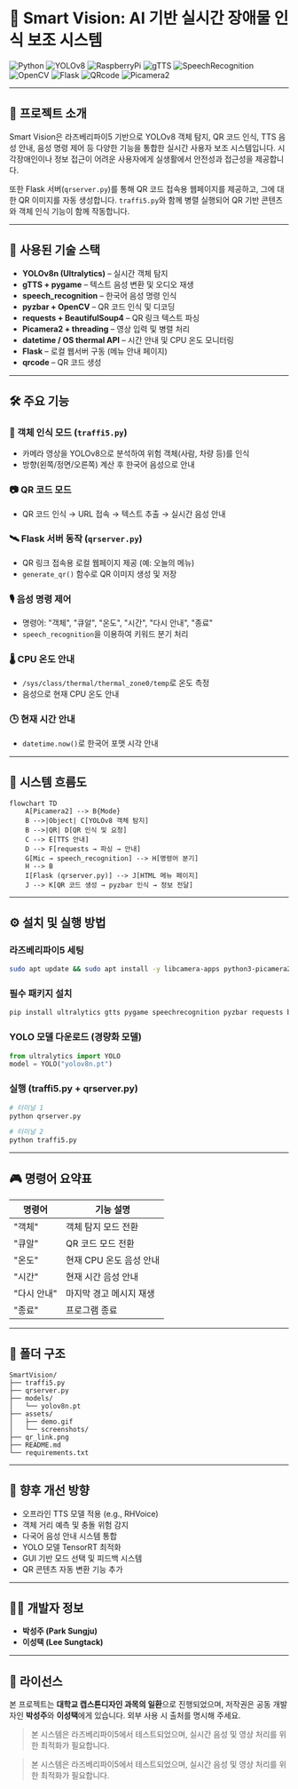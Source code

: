 # 🦾 Smart Vision: AI 기반 실시간 장애물 인식 보조 시스템

![Python](https://img.shields.io/badge/Python-3.9-blue)
![YOLOv8](https://img.shields.io/badge/YOLOv8-object--detection-green)
![RaspberryPi](https://img.shields.io/badge/RaspberryPi-5-red)
![gTTS](https://img.shields.io/badge/gTTS-TTS-yellow)
![SpeechRecognition](https://img.shields.io/badge/speech--recognition-voice--command-orange)
![OpenCV](https://img.shields.io/badge/OpenCV-vision--processing-lightgrey)
![Flask](https://img.shields.io/badge/Flask-webserver-black)
![QRcode](https://img.shields.io/badge/qrcode-generator-blueviolet)
![Picamera2](https://img.shields.io/badge/Picamera2-camera--input-success)

---

## 📘 프로젝트 소개

Smart Vision은 라즈베리파이5 기반으로 YOLOv8 객체 탐지, QR 코드 인식, TTS 음성 안내, 음성 명령 제어 등 다양한 기능을 통합한 실시간 사용자 보조 시스템입니다. 시각장애인이나 정보 접근이 어려운 사용자에게 실생활에서 안전성과 접근성을 제공합니다.

또한 Flask 서버(`qrserver.py`)를 통해 QR 코드 접속용 웹페이지를 제공하고, 그에 대한 QR 이미지를 자동 생성합니다. `traffi5.py`와 함께 병렬 실행되어 QR 기반 콘텐츠와 객체 인식 기능이 함께 작동합니다.

---

## 🧩 사용된 기술 스택

- **YOLOv8n (Ultralytics)** – 실시간 객체 탐지
- **gTTS + pygame** – 텍스트 음성 변환 및 오디오 재생
- **speech_recognition** – 한국어 음성 명령 인식
- **pyzbar + OpenCV** – QR 코드 인식 및 디코딩
- **requests + BeautifulSoup4** – QR 링크 텍스트 파싱
- **Picamera2 + threading** – 영상 입력 및 병렬 처리
- **datetime / OS thermal API** – 시간 안내 및 CPU 온도 모니터링
- **Flask** – 로컬 웹서버 구동 (메뉴 안내 페이지)
- **qrcode** – QR 코드 생성

---

## 🛠 주요 기능

### 🔎 객체 인식 모드 (`traffi5.py`)
- 카메라 영상을 YOLOv8으로 분석하여 위험 객체(사람, 차량 등)를 인식
- 방향(왼쪽/정면/오른쪽) 계산 후 한국어 음성으로 안내

### 📷 QR 코드 모드
- QR 코드 인식 → URL 접속 → 텍스트 추출 → 실시간 음성 안내

### 🛰 Flask 서버 동작 (`qrserver.py`)
- QR 링크 접속용 로컬 웹페이지 제공 (예: 오늘의 메뉴)
- `generate_qr()` 함수로 QR 이미지 생성 및 저장

### 🎙 음성 명령 제어
- 명령어: "객체", "큐알", "온도", "시간", "다시 안내", "종료"
- `speech_recognition`을 이용하여 키워드 분기 처리

### 🌡 CPU 온도 안내
- `/sys/class/thermal/thermal_zone0/temp`로 온도 측정
- 음성으로 현재 CPU 온도 안내

### 🕒 현재 시간 안내
- `datetime.now()`로 한국어 포맷 시각 안내

---

## 🧠 시스템 흐름도

```mermaid
flowchart TD
    A[Picamera2] --> B{Mode}
    B -->|Object| C[YOLOv8 객체 탐지]
    B -->|QR| D[QR 인식 및 요청]
    C --> E[TTS 안내]
    D --> F[requests → 파싱 → 안내]
    G[Mic → speech_recognition] --> H[명령어 분기]
    H --> B
    I[Flask (qrserver.py)] --> J[HTML 메뉴 페이지]
    J --> K[QR 코드 생성 → pyzbar 인식 → 정보 전달]
```

---

## ⚙️ 설치 및 실행 방법

### 라즈베리파이5 세팅
```bash
sudo apt update && sudo apt install -y libcamera-apps python3-picamera2
```

### 필수 패키지 설치
```bash
pip install ultralytics gtts pygame speechrecognition pyzbar requests beautifulsoup4 opencv-python flask qrcode
```

### YOLO 모델 다운로드 (경량화 모델)
```python
from ultralytics import YOLO
model = YOLO("yolov8n.pt")
```

### 실행 (traffi5.py + qrserver.py)
```bash
# 터미널 1
python qrserver.py

# 터미널 2
python traffi5.py
```

---

## 🎮 명령어 요약표

| 명령어       | 기능 설명                           |
|--------------|------------------------------------|
| "객체"        | 객체 탐지 모드 전환                  |
| "큐알"        | QR 코드 모드 전환                    |
| "온도"        | 현재 CPU 온도 음성 안내              |
| "시간"        | 현재 시간 음성 안내                  |
| "다시 안내"   | 마지막 경고 메시지 재생              |
| "종료"        | 프로그램 종료                        |

---

## 📂 폴더 구조

```
SmartVision/
├── traffi5.py
├── qrserver.py
├── models/
│   └── yolov8n.pt
├── assets/
│   ├── demo.gif
│   └── screenshots/
├── qr_link.png
├── README.md
└── requirements.txt
```

---

## 🚀 향후 개선 방향

- 오프라인 TTS 모델 적용 (e.g., RHVoice)
- 객체 거리 예측 및 충돌 위험 감지
- 다국어 음성 안내 시스템 통합
- YOLO 모델 TensorRT 최적화
- GUI 기반 모드 선택 및 피드백 시스템
- QR 콘텐츠 자동 변환 기능 추가

---

## 👨‍💻 개발자 정보

- **박성주 (Park Sungju)**
- **이성택 (Lee Sungtack)**

---

## 📄 라이선스
본 프로젝트는 **대학교 캡스톤디자인 과목의 일환**으로 진행되었으며, 저작권은 공동 개발자인 **박성주**와 **이성택**에게 있습니다. 외부 사용 시 출처를 명시해 주세요.

> 본 시스템은 라즈베리파이5에서 테스트되었으며, 실시간 음성 및 영상 처리를 위한 최적화가 필요합니다.

> 본 시스템은 라즈베리파이5에서 테스트되었으며, 실시간 음성 및 영상 처리를 위한 최적화가 필요합니다.
